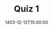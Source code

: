---
type: quiz
date: 1403-12-12T15:00:00
title: "Quiz 1"
links:
  - url: /static_files/quizes/Q1.pdf
    name: Questions
  - url: /static_files/quizes/S1.pdf
    name: Solution
hide_from_announcments: true
---